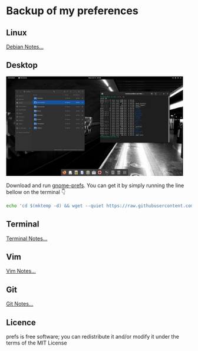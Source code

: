 # Backup of my preferences

## Linux
[Debian Notes...](debianNotes.md)

## Desktop
<img src="data/gnomePrefsScreenshot.png" width="480">

Download and run [gnome-prefs](https://github.com/paulondc/prefs/blob/master/gnome-prefs). You can get it by simply running the line bellow on the terminal :point_down:
```bash
echo 'cd $(mktemp -d) && wget --quiet https://raw.githubusercontent.com/paulondc/prefs/master/gnome-prefs && chmod +x gnome-prefs && ./gnome-prefs' | bash
```

## Terminal
[Terminal Notes...](terminalNotes.md)

## Vim
[Vim Notes...](vimNotes.md)

## Git
[Git Notes...](gitNotes.md)

## Licence
prefs is free software; you can redistribute it and/or modify it under the terms of the MIT License
